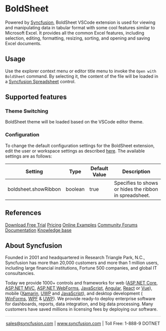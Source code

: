 # BoldSheet
Powered by [Syncfusion](http://www.ej2.Syncfusion.com), BoldSheet VSCode extension is used for viewing and manipulating data in tabular format with some cool features similar to Microsoft Excel. It provides all the common Excel features, including selection, editing, formatting, resizing, sorting, and opening and saving Excel documents.

## Usage
Use the explorer context menu or editor title menu to invoke the `Open with BoldSheet` command. By selecting it, the content of the file will be loaded in a [Syncfusion Spreadsheet](https://www.syncfusion.com/javascript-ui-controls/js-spreadsheet) control.

## Supported features

### Theme Switching

BoldSheet theme will be loaded based on the VSCode editor theme.

### Configuration
To change the default configuration settings for the BoldSheet extension, edit the user or workspace settings as described [here](http://code.visualstudio.com/docs/customization/userandworkspace#_creating-user-and-workspace-settings). The available settings are as follows:

Setting | Type | Default Value | Description
------- | ---- | ------------- | -----------
boldsheet.showRibbon | boolean | true | Specifies to shows or hides the ribbon in spreadsheet.

## References
[Download Free Trial](https://www.syncfusion.com/downloads?utm_medium=listing&utm_source=vs_marketplace&utm_campaign=JavaScript-spreadsheet-vs_marketplace)
[Pricing](https://www.syncfusion.com/sales/products?utm_medium=listing&utm_source=vs_marketplace&utm_campaign=JavaScript-spreadsheet-vs_marketplace)
[Online Examples](https://ej2.syncfusion.com/demos/#/material/spreadsheet/default.html?utm_medium=listing&utm_source=vs_marketplace&utm_campaign=JavaScript-spreadsheet-vs_marketplace)
[Community Forums](https://www.syncfusion.com/forums/essential-js2?utm_medium=listing&utm_source=vs_marketplace&utm_campaign=JavaScript-spreadsheet-vs_marketplace)
[Documentation](https://ej2.syncfusion.com/documentation/spreadsheet/getting-started/?utm_medium=listing&utm_source=vs_marketplace&utm_campaign=JavaScript-spreadsheet-vs_marketplace)
[Knowledge base](https://www.syncfusion.com/kb/essential-js2?utm_medium=listing&utm_source=vs_marketplace&utm_campaign=JavaScript-spreadsheet-vs_marketplace)

## About Syncfusion
Founded in 2001 and headquartered in Research Triangle Park, N.C., Syncfusion has more than 20,000 customers and more than 1 million users, including large financial institutions, Fortune 500 companies, and global IT consultancies.
 
Today we provide 1000+ controls and frameworks for web ([ASP.NET Core](https://www.syncfusion.com/aspnet-core-ui-controls?utm_medium=listing&utm_source=vs_marketplace&utm_campaign=JavaScript-spreadsheet-trial-vs_marketplace), 
[ASP.NET MVC](https://www.syncfusion.com/aspnet-mvc-ui-controls?utm_medium=listing&utm_source=vs_marketplace&utm_campaign=JavaScript-spreadsheet-trial-vs_marketplace), [ASP.NET WebForms](https://www.syncfusion.com/jquery/aspnet-web-forms-ui-controls?utm_medium=listing&utm_source=vs_marketplace&utm_campaign=JavaScript-spreadsheet-trial-vs_marketplace), [JavaScript](https://www.syncfusion.com/javascript-ui-controls?utm_medium=listing&utm_source=vs_marketplace&utm_campaign=JavaScript-spreadsheet-trial-vs_marketplace), [Angular](https://www.syncfusion.com/angular-ui-components?utm_medium=listing&utm_source=vs_marketplace&utm_campaign=JavaScript-spreadsheet-trial-vs_marketplace), 
[React](https://www.syncfusion.com/react-ui-components?utm_medium=listing&utm_source=vs_marketplace&utm_campaign=JavaScript-spreadsheet-trial-vs_marketplace) or 
[Vue](https://www.syncfusion.com/vue-ui-components?utm_medium=listing&utm_source=vs_marketplace&utm_campaign=JavaScript-spreadsheet-trial-vs_marketplace)), mobile ([Xamarin](https://www.syncfusion.com/xamarin-ui-controls?utm_medium=listing&utm_source=vs_marketplace&utm_campaign=JavaScript-spreadsheet-trial-vs_marketplace), 
[UWP](https://www.syncfusion.com/uwp-ui-controls?utm_medium=listing&utm_source=vs_marketplace&utm_campaign=JavaScript-spreadsheet-trial-vs_marketplace) and 
[JavaScript](https://www.syncfusion.com/javascript-ui-controls?utm_medium=listing&utm_source=vs_marketplace&utm_campaign=JavaScript-spreadsheet-trial-vs_marketplace)), and desktop development (
    [WinForms](https://www.syncfusion.com/winforms-ui-controls?utm_medium=listing&utm_source=vs_marketplace&utm_campaign=JavaScript-spreadsheet-trial-vs_marketplace), [WPF](https://www.syncfusion.com/wpf-ui-controls?utm_medium=listing&utm_source=vs_marketplace&utm_campaign=JavaScript-spreadsheet-trial-vs_marketplace) & 
    [UWP](https://www.syncfusion.com/uwp-ui-controls?utm_medium=listing&utm_source=vs_marketplace&utm_campaign=JavaScript-spreadsheet-trial-vs_marketplace)). We provide ready-to deploy enterprise software for dashboards, reports, data integration, and big data processing. Many customers have saved millions in licensing fees by deploying our software.

<hr style="height:0.3px;border:none;color:lightgrey;background-color:lightgrey;" />

<p align="center">
  <a href="mailto:sales@syncfusion.com?Subject=Syncfusion JavaScript UI Controls - Visual Studio Marketplace" target="_top">sales@syncfusion.com</a>  | <a href="https://www.syncfusion.com?utm_medium=listing&utm_source=vs_marketplace&utm_campaign=JavaScript-spreadsheet-trial-vs_marketplace">www.syncfusion.com</a> | Toll Free: 1-888-9 DOTNET <br>
